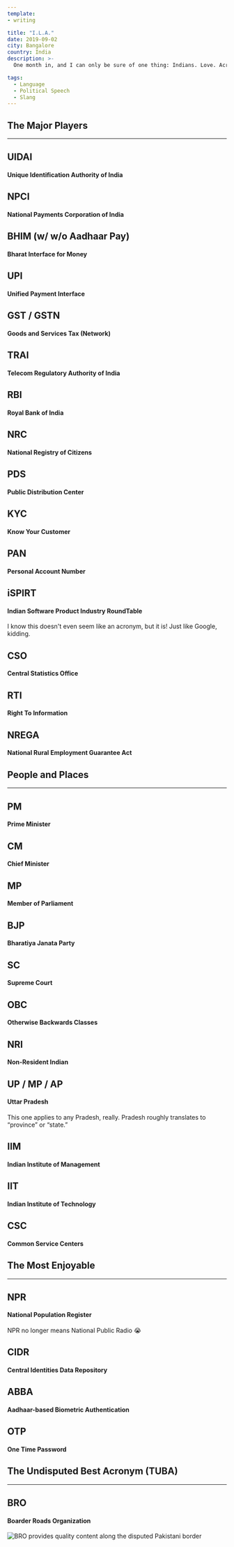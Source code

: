 ```yaml
---
template:
- writing

title: "I.L.A."
date: 2019-09-02
city: Bangalore
country: India
description: >-
  One month in, and I can only be sure of one thing: Indians. Love. Acronyms. Acronyms are ubiquitous here, even English text slang! So rather than just sit here and SMH, I decided I'd make a cheat sheet for you and me both.

tags:
  - Language
  - Political Speech
  - Slang
---
```


## **The Major Players**

---

## UIDAI

#### Unique Identification Authority of India

## NPCI

#### National Payments Corporation of India

## BHIM (w/ w/o Aadhaar Pay)

#### Bharat Interface for Money

## UPI

#### Unified Payment Interface

## GST / GSTN

#### Goods and Services Tax (Network)

## TRAI

#### Telecom Regulatory Authority of India

## RBI

#### Royal Bank of India

## NRC

#### National Registry of Citizens

## PDS

#### Public Distribution Center

## KYC

#### Know Your Customer

## PAN

#### Personal Account Number

## iSPIRT

#### Indian Software Product Industry RoundTable

I know this doesn't even seem like an acronym, but it is! Just like Google, kidding.

## CSO

#### Central Statistics Office

## RTI

#### Right To Information

## NREGA

#### National Rural Employment Guarantee Act 

## **People and Places**

---

## PM

#### Prime Minister

## CM

#### Chief Minister

## MP

#### Member of Parliament

## BJP

#### Bharatiya Janata Party

## SC

#### Supreme Court

## OBC

#### Otherwise Backwards Classes

## NRI

#### Non-Resident Indian

## UP / MP / AP

#### Uttar Pradesh

This one applies to any Pradesh, really. Pradesh roughly translates to “province” or “state.”

## IIM

#### Indian Institute of Management

## IIT

#### Indian Institute of Technology

## CSC

#### Common Service Centers

## **The Most Enjoyable**

---

## NPR

#### National Population Register

NPR no longer means National Public Radio 😭

## CIDR

#### Central Identities Data Repository

## ABBA

#### Aadhaar-based Biometric Authentication

## OTP

#### One Time Password

## **The Undisputed Best Acronym (TUBA)**

---

## BRO

#### Boarder Roads Organization

![BRO provides quality content along the disputed Pakistani border](../images/bro.jpg)
